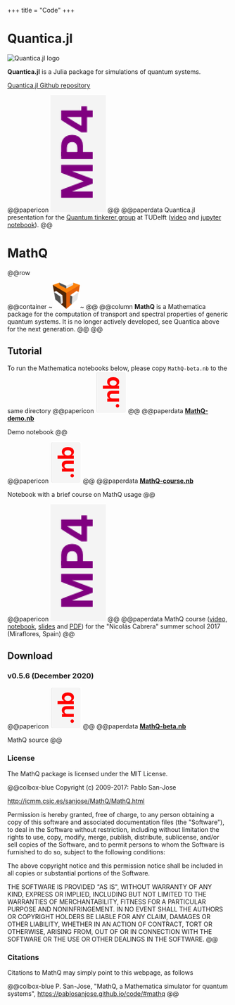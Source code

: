 +++
title = "Code"
+++

# Quantica.jl

![Quantica.jl logo](/assets/banner_small.png)

**Quantica.jl** is a Julia package for simulations of quantum systems.

[Quantica.jl Github repository](https://github.com/pablosanjose/Quantica.jl)

@@papericon ![](/assets/icons/mp4.png) @@
@@paperdata
Quantica.jl presentation for the [Quantum tinkerer group](https://quantumtinkerer.tudelft.nl) at TUDelft ([video](https://youtu.be/MVuk5npVZjU) and [jupyter notebook](/assets/Quantica/Quantica_demo.zip)).
@@

# MathQ
@@row
<!-- @@column11 ![](/assets/mathq.png) @@ -->
@@container ~~~<img class="left" src="/assets/MathQ/mathq.png" height="60">~~~ @@
@@column **MathQ** is a Mathematica package for the computation of transport and spectral properties of generic quantum systems. It is no longer actively developed, see Quantica above for the next generation. @@
@@

## Tutorial

To run the Mathematica notebooks below, please copy `MathQ-beta.nb` to the same directory
@@papericon ![](/assets/icons/nb.png) @@
@@paperdata
**[MathQ-demo.nb](/assets/MathQ/MathQ-demo.nb)**

Demo notebook
@@

@@papericon ![](/assets/icons/nb.png) @@
@@paperdata
**[MathQ-course.nb](/assets/MathQ/MathQ-course.nb)**

Notebook with a brief course on MathQ usage
@@

@@papericon ![](/assets/icons/mp4.png) @@
@@paperdata
MathQ course ([video](/assets/MathQ/MathQ-cristalera.mp4), [notebook](/assets/MathQ/MathQ-cristalera.nb), [slides](/assets/MathQ/MathQ-cristalera.key) and [PDF](/assets/MathQ/MathQ-cristalera.pdf)) for the "Nicolás Cabrera" summer school 2017 (Miraflores, Spain)
@@

## Download

### v0.5.6 (December 2020)

@@papericon ![](/assets/icons/nb.png) @@
@@paperdata
**[MathQ-beta.nb](/assets/MathQ/mathq-beta.nb)**

MathQ source
@@

### License
The MathQ package is licensed under the MIT License.

@@colbox-blue
Copyright (c) 2009-2017: Pablo San-Jose

http://icmm.csic.es/sanjose/MathQ/MathQ.html

Permission is hereby granted, free of charge, to any person obtaining a copy of this software and associated documentation files (the "Software"), to deal in the Software without restriction, including without limitation the rights to use, copy, modify, merge, publish, distribute, sublicense, and/or sell copies of the Software, and to permit persons to whom the Software is furnished to do so, subject to the following conditions:

The above copyright notice and this permission notice shall be included in all copies or substantial portions of the Software.

THE SOFTWARE IS PROVIDED "AS IS", WITHOUT WARRANTY OF ANY KIND, EXPRESS OR IMPLIED, INCLUDING BUT NOT LIMITED TO THE WARRANTIES OF MERCHANTABILITY, FITNESS FOR A PARTICULAR PURPOSE AND NONINFRINGEMENT. IN NO EVENT SHALL THE AUTHORS OR COPYRIGHT HOLDERS BE LIABLE FOR ANY CLAIM, DAMAGES OR OTHER LIABILITY, WHETHER IN AN ACTION OF CONTRACT, TORT OR OTHERWISE, ARISING FROM, OUT OF OR IN CONNECTION WITH THE SOFTWARE OR THE USE OR OTHER DEALINGS IN THE SOFTWARE.
@@

### Citations

Citations to MathQ may simply point to this webpage, as follows

@@colbox-blue P. San-Jose, "MathQ, a Mathematica simulator for quantum systems", https://pablosanjose.github.io/code/#mathq @@
